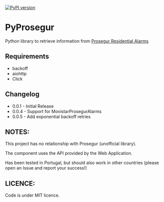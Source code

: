 [![PyPI version](https://badge.fury.io/py/pyprosegur.svg)](https://badge.fury.io/py/pyprosegur)

# PyProsegur
Python library to retrieve information from [Prosegur Residential Alarms](http://www.prosegur.pt)

## Requirements
- backoff
- aiohttp
- Click 

## Changelog

* 0.0.1 - Initial Release
* 0.0.4 - Support for MovistarProsegurAlarms
* 0.0.5 - Add exponential backoff retries

## NOTES:

This project has no relationship with Prosegur (unofficial library).

The component uses the API provided by the Web Application.

Has been tested in Portugal, but should also work in other countries (please open an Issue and report your success!)

## LICENCE:
Code is under MIT licence.  
